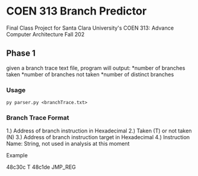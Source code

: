 # COEN 313 Branch Predictor
Final Class Project for Santa Clara University's COEN 313: Advance Computer Architecture Fall 202

## Phase 1

given a branch trace text file, program will output: 
	*number of branches taken
	*number of branches not taken
	*number of distinct branches

### Usage
`py parser.py <branchTrace.txt>`

### Branch Trace Format
1.) Address of branch instruction in Hexadecimal
2.) Taken (T) or not taken (N)
3.) Address of branch instruction target in Hexadecimal
4.) Instruction Name: String, not used in analysis at this moment

Example

48c30c T 48c1de JMP_REG


